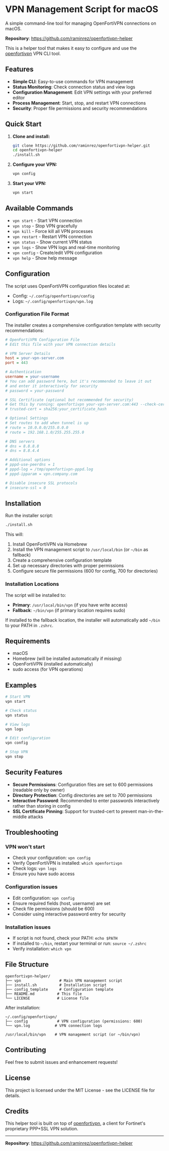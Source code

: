 # VPN Management Script for macOS

A simple command-line tool for managing OpenFortiVPN connections on macOS.

**Repository**: https://github.com/raminrez/openfortivpn-helper

This is a helper tool that makes it easy to configure and use the [openfortivpn](https://github.com/adrienverge/openfortivpn) VPN CLI tool.

## Features

- **Simple CLI**: Easy-to-use commands for VPN management
- **Status Monitoring**: Check connection status and view logs
- **Configuration Management**: Edit VPN settings with your preferred editor
- **Process Management**: Start, stop, and restart VPN connections
- **Security**: Proper file permissions and security recommendations

## Quick Start

1. **Clone and install:**

   ```bash
   git clone https://github.com/raminrez/openfortivpn-helper.git
   cd openfortivpn-helper
   ./install.sh
   ```

2. **Configure your VPN:**

   ```bash
   vpn config
   ```

3. **Start your VPN:**

   ```bash
   vpn start
   ```

## Available Commands

- `vpn start` - Start VPN connection
- `vpn stop` - Stop VPN gracefully
- `vpn kill` - Force kill all VPN processes
- `vpn restart` - Restart VPN connection
- `vpn status` - Show current VPN status
- `vpn logs` - Show VPN logs and real-time monitoring
- `vpn config` - Create/edit VPN configuration
- `vpn help` - Show help message

## Configuration

The script uses OpenFortiVPN configuration files located at:

- Config: `~/.config/openfortivpn/config`
- Logs: `~/.config/openfortivpn/vpn.log`

### Configuration File Format

The installer creates a comprehensive configuration template with security recommendations:

```ini
# OpenFortiVPN Configuration File
# Edit this file with your VPN connection details

# VPN Server Details
host = your-vpn-server.com
port = 443

# Authentication
username = your-username
# You can add password here, but it's recommended to leave it out
# and enter it interactively for security
# password = your-password

# SSL Certificate (optional but recommended for security)
# Get this by running: openfortivpn your-vpn-server.com:443 --check-cert
# trusted-cert = sha256:your_certificate_hash

# Optional Settings
# Set routes to add when tunnel is up
# route = 10.0.0.0/255.0.0.0
# route = 192.168.1.0/255.255.255.0

# DNS servers
# dns = 8.8.8.8
# dns = 8.8.4.4

# Additional options
# pppd-use-peerdns = 1
# pppd-log = /tmp/openfortivpn-pppd.log
# pppd-ipparam = vpn.company.com

# Disable insecure SSL protocols
# insecure-ssl = 0
```

## Installation

Run the installer script:

```bash
./install.sh
```

This will:

1. Install OpenFortiVPN via Homebrew
2. Install the VPN management script to `/usr/local/bin` (or `~/bin` as fallback)
3. Create a comprehensive configuration template
4. Set up necessary directories with proper permissions
5. Configure secure file permissions (600 for config, 700 for directories)

### Installation Locations

The script will be installed to:

- **Primary**: `/usr/local/bin/vpn` (if you have write access)
- **Fallback**: `~/bin/vpn` (if primary location requires sudo)

If installed to the fallback location, the installer will automatically add `~/bin` to your PATH in `.zshrc`.

## Requirements

- macOS
- Homebrew (will be installed automatically if missing)
- OpenFortiVPN (installed automatically)
- sudo access (for VPN operations)

## Examples

```bash
# Start VPN
vpn start

# Check status
vpn status

# View logs
vpn logs

# Edit configuration
vpn config

# Stop VPN
vpn stop
```

## Security Features

- **Secure Permissions**: Configuration files are set to 600 permissions (readable only by owner)
- **Directory Protection**: Config directories are set to 700 permissions
- **Interactive Password**: Recommended to enter passwords interactively rather than storing in config
- **SSL Certificate Pinning**: Support for trusted-cert to prevent man-in-the-middle attacks

## Troubleshooting

### VPN won't start

- Check your configuration: `vpn config`
- Verify OpenFortiVPN is installed: `which openfortivpn`
- Check logs: `vpn logs`
- Ensure you have sudo access

### Configuration issues

- Edit configuration: `vpn config`
- Ensure required fields (host, username) are set
- Check file permissions (should be 600)
- Consider using interactive password entry for security

### Installation issues

- If script is not found, check your PATH: `echo $PATH`
- If installed to `~/bin`, restart your terminal or run: `source ~/.zshrc`
- Verify installation: `which vpn`

## File Structure

```
openfortivpn-helper/
├── vpn                 # Main VPN management script
├── install.sh          # Installation script
├── config_template     # Configuration template
├── README.md          # This file
└── LICENSE            # License file
```

After installation:

```
~/.config/openfortivpn/
├── config             # VPN configuration (permissions: 600)
└── vpn.log           # VPN connection logs

/usr/local/bin/vpn    # VPN management script (or ~/bin/vpn)
```

## Contributing

Feel free to submit issues and enhancement requests!

## License

This project is licensed under the MIT License - see the LICENSE file for details.

## Credits

This helper tool is built on top of [openfortivpn](https://github.com/adrienverge/openfortivpn), a client for Fortinet's proprietary PPP+SSL VPN solution.

---

**Repository**: https://github.com/raminrez/openfortivpn-helper
